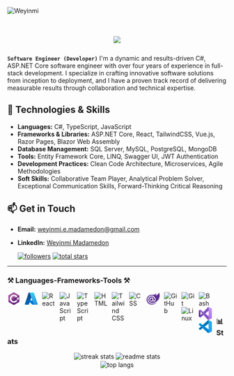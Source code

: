 

![Weyinmi](https://drive.google.com/uc?export=view&id=142ghAv40P4oebacZY_y3kLi1CIgk6O7D)

#
<h1 align="center">
    <img src="https://readme-typing-svg.herokuapp.com/?font=Righteous&size=35&center=true&vCenter=true&width=800&height=70&duration=4000&lines=Hi+There!+👋;+I'm+Weyinmi+Madamedon!;+Welcome+to+my+GitHub+profile!;" />
</h1>

**`Software Engineer (Developer)`**
I'm a dynamic and results-driven C#, ASP.NET Core software engineer with over four years of experience in full-stack development. I specialize in crafting innovative software solutions from inception to deployment, and I have a proven track record of delivering measurable results through collaboration and technical expertise.

## 🔧 Technologies & Skills
- **Languages:** C#, TypeScript, JavaScript
- **Frameworks & Libraries:** ASP.NET Core, React, TailwindCSS, Vue.js, Razor Pages, Blazor Web Assembly
- **Database Management:** SQL Server, MySQL, PostgreSQL, MongoDB
- **Tools:** Entity Framework Core, LINQ, Swagger UI, JWT Authentication
- **Development Practices:** Clean Code Architecture, Microservices, Agile Methodologies
- **Soft Skills:** Collaborative Team Player, Analytical Problem Solver, Exceptional Communication Skills, Forward-Thinking Critical Reasoning

## 📫 Get in Touch
- **Email:** [weyinmi.e.madamedon@gmail.com](weyinmi.e.madamedon@gmail.com)
- **LinkedIn:** [Weyinmi Madamedon](https://www.linkedin.com/in/weyinmi-madamedon)

   <p align="left">
      <a href="https://github.com/weyinmi-dev?tab=followers">
         <img alt="followers" title="Follow me on Github" src="https://custom-icon-badges.demolab.com/github/followers/weyinmi-dev?color=236ad3&labelColor=1155ba&style=for-the-badge&logo=person-add&label=Follow&logoColor=white"/></a>
      <a href="https://github.com/weyinmi-dev?tab=repositories&sort=stargazers">
         <img alt="total stars" title="Total stars on GitHub" src="https://custom-icon-badges.demolab.com/github/stars/weyinmi-dev?color=55960c&style=for-the-badge&labelColor=488207&logo=star"/></a>
   </p>

---
 ### ⚒️ Languages-Frameworks-Tools ⚒️

<img align="left" alt="C# ASP.NET" width="30px" style="padding-right:10px;" src="https://github.com/devicons/devicon/blob/v2.16.0/icons/csharp/csharp-original.svg"/>
<img align="left" alt="Azure" width="30px" style="padding-right:10px;" src="https://github.com/devicons/devicon/blob/v2.16.0/icons/azure/azure-original.svg" />
<img align="left" alt="React" width="30px" style="padding-right:10px;" src="https://cdn.jsdelivr.net/gh/devicons/devicon/icons/react/react-original.svg" />
<img align="left" alt="JavaScript" width="30px" style="padding-right:10px;" src="https://cdn.jsdelivr.net/gh/devicons/devicon/icons/javascript/javascript-plain.svg" />
<img align="left" alt="TypeScript" width="30px" style="padding-right:10px;" src="https://cdn.jsdelivr.net/gh/devicons/devicon/icons/typescript/typescript-plain.svg" />
<img align="left" alt="HTML" width="30px" style="padding-right:10px;" src="https://cdn.jsdelivr.net/gh/devicons/devicon/icons/html5/html5-plain.svg" />
<img align="left" alt="Tailwind CSS" width="30px" style="padding-right:10px;" src="https://upload.wikimedia.org/wikipedia/commons/d/d5/Tailwind_CSS_Logo.svg" />
<img align="left" alt="CSS" width="30px" style="padding-right:10px;" src="https://cdn.jsdelivr.net/gh/devicons/devicon/icons/css3/css3-plain.svg" />
<img align="left" alt="Blazor" width="30px" style="padding-right:10px;" src="https://github.com/devicons/devicon/blob/v2.16.0/icons/blazor/blazor-original.svg" />
<img align="left" alt="GitHub" width="30px" style="padding-right:10px;" src="https://cdn.jsdelivr.net/gh/devicons/devicon/icons/github/github-original.svg" />
<img align="left" alt="Git" width="30px" style="padding-right:10px;" src="https://cdn.jsdelivr.net/gh/devicons/devicon/icons/git/git-original.svg" />
<img align="left" alt="Bash" width="30px" style="padding-right:10px;" src="https://cdn.jsdelivr.net/gh/devicons/devicon/icons/bash/bash-original.svg" />
<img align="left" alt="Linux" width="30px" style="padding-right:10px;" src="https://cdn.jsdelivr.net/gh/devicons/devicon/icons/linux/linux-original.svg" />
<img align="left" alt="Visual Studio" width="30px" style="padding-right:10px;" src="https://github.com/devicons/devicon/blob/v2.16.0/icons/visualstudio/visualstudio-original.svg" />
<img align="left" alt="Visual Studio Code" width="30px" style="padding-right:10px;" src="https://github.com/devicons/devicon/blob/v2.16.0/icons/vscode/vscode-original.svg" />

<br />


#

### 📊 Stats

<div align=center>
  <img width=390 src="https://github-readme-streak-stats-salesp07.vercel.app/?user=weyinmi-dev&count_private=true&theme=react&border_radius=10" alt="streak stats"/>
  <img width=390 src="https://github-readme-stats-salesp07.vercel.app/api?username=weyinmi-dev&count_private=true&show_icons=true&theme=react&rank_icon=github&border_radius=10" alt="readme stats" />
  <br/>
  <img width=325 align="center" src="https://github-readme-stats.vercel.app/api/top-langs/?username=weyinmi-dev&hide=HTML&langs_count=8&layout=donut-vertical&theme=react&border_radius=10&size_weight=0.5&count_weight=0.5&exclude_repo=github-readme-stats" alt="top langs" />
</div>

#

<!---
weyinmi-dev/weyinmi-dev is a ✨ special ✨ repository because its `README.md` (this file) appears on your GitHub profile.
You can click the Preview link to take a look at your changes.
--->
